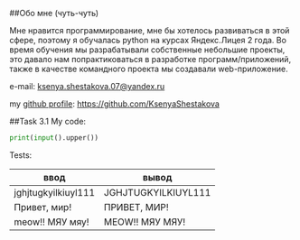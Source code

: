 ##Обо мне (чуть-чуть)

Мне нравится программирование, мне бы хотелось развиваться в этой 
сфере, поэтому я обучалась python на курсах Яндекс.Лицея 2 года. Во время 
обучения мы разрабатывали собственные небольшие проекты, это давало 
нам попрактиковаться в разработке программ/приложений, также в качестве 
командного проекта мы создавали web-приложение.

e-mail: ksenya.shestakova.07@yandex.ru

[//]: # (Когда начиталась документации и хочется всё использовать, но нет идей как)
my [github profile](https://github.com/KsenyaShestakova): https://github.com/KsenyaShestakova 

##Task 3.1
My code:
```python
print(input().upper())
```

Tests:

| ввод                | вывод               |
|---------------------|---------------------|
| jghjtugkyilkiuyl111 | JGHJTUGKYILKIUYL111 |
| Привет, мир!        | ПРИВЕТ, МИР!        |
| meow!! МЯУ мяу!     | MEOW!! МЯУ МЯУ!     |